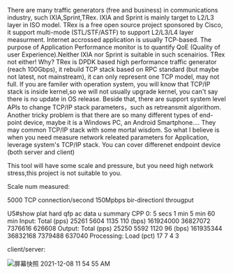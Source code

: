 There are many traffic generators (free and business) in communications industry, such IXIA,Sprint,TRex. IXIA and Sprint is mainly target to L2/L3 layer in ISO model. TRex is a free open source project sponsored by Cisco, it support multi-mode (STL/STF/ASTF) to support L2/L3/L4 layer measurment.
Internet accrossed application is usually TCP-based. The purpose of Application Performance monitor is to quantify QoE (Quality of user Experience).Neither IXIA nor Sprint is suitable in such scenairios. TRex not either! Why?  TRex is DPDK based high performance traffic generator (reach 100Gbps), it rebuild TCP stack based on RPC standard (but maybe not latest, not mainstream), it can only represent one TCP model, may not full. If you are familer with operation system, you will know that TCP/IP stack is inside kernel,so we will not usually upgrade kernel, you can't say there is no update in OS release. Beside that, there are support system level  APIs to change TCP/IP stack parameters，such as retreansmit algorithom. Another tricky problem is that there are so many different types of end-point device, maybe it is a Windows PC, an Android Smartphone.... They may common TCP/IP stack with some mortal wisdom. So what I  believe is when you need measure network releated  parameters for Application, leverage system's TCP/IP stack. You can cover differenet endpoint device (both server and client)

This tool will have some scale and pressure, but you need high network stress,this project is not suitable to you.

Scale num measured:

5000 TCP connection/second
150Mpbps  bir-directionl througput

U5#show plat hard qfp ac data u summary 
  CPP 0:                     5 secs        1 min        5 min       60 min
Input:     Total (pps)        25261         5604         1135          110
                 (bps)    161924000     36827072      7376616       626608
Output:    Total (pps)        25250         5592         1120           96
                 (bps)    161935344     36832168      7379488       637040
Processing: Load (pct)           17            7            4            3


client/server: 

![屏幕快照 2021-12-08 11 54 55 AM](https://user-images.githubusercontent.com/28484663/145145581-8e77f72e-f703-46af-938b-11437f7698db.png)
